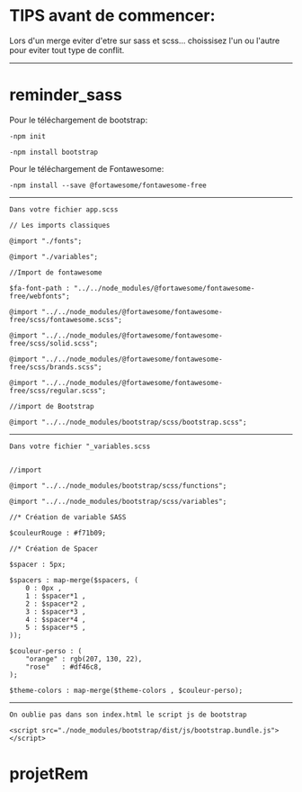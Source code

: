 # TIPS avant de commencer:

Lors d'un merge eviter d'etre sur sass et scss... choissisez l'un ou l'autre pour eviter tout type de conflit.

--------------------------------------------------
# reminder_sass
Pour le téléchargement de bootstrap: 
```
-npm init

-npm install bootstrap
```


Pour le téléchargement de Fontawesome:
```
-npm install --save @fortawesome/fontawesome-free
```


---------------------------------------------------

```Dans votre fichier app.scss```
```
// Les imports classiques

@import "./fonts";

@import "./variables";

//Import de fontawesome

$fa-font-path : "../../node_modules/@fortawesome/fontawesome-free/webfonts";

@import "../../node_modules/@fortawesome/fontawesome-free/scss/fontawesome.scss";

@import "../../node_modules/@fortawesome/fontawesome-free/scss/solid.scss";

@import "../../node_modules/@fortawesome/fontawesome-free/scss/brands.scss";

@import "../../node_modules/@fortawesome/fontawesome-free/scss/regular.scss";

//import de Bootstrap

@import "../../node_modules/bootstrap/scss/bootstrap.scss";
```
---------------------------------------------------


```Dans votre fichier "_variables.scss```
```

//import

@import "../../node_modules/bootstrap/scss/functions";

@import "../../node_modules/bootstrap/scss/variables";

//* Création de variable SASS

$couleurRouge : #f71b09;

//* Création de Spacer 

$spacer : 5px;

$spacers : map-merge($spacers, (
    0 : 0px ,
    1 : $spacer*1 ,
    2 : $spacer*2 ,
    3 : $spacer*3 ,
    4 : $spacer*4 ,
    5 : $spacer*5 ,
));

$couleur-perso : (
    "orange" : rgb(207, 130, 22),
    "rose"   : #df46c8,
);

$theme-colors : map-merge($theme-colors , $couleur-perso);
```
----------------------------------------------------

```On oublie pas dans son index.html le script js de bootstrap```

```
<script src="./node_modules/bootstrap/dist/js/bootstrap.bundle.js"></script>
```
# projetRem
